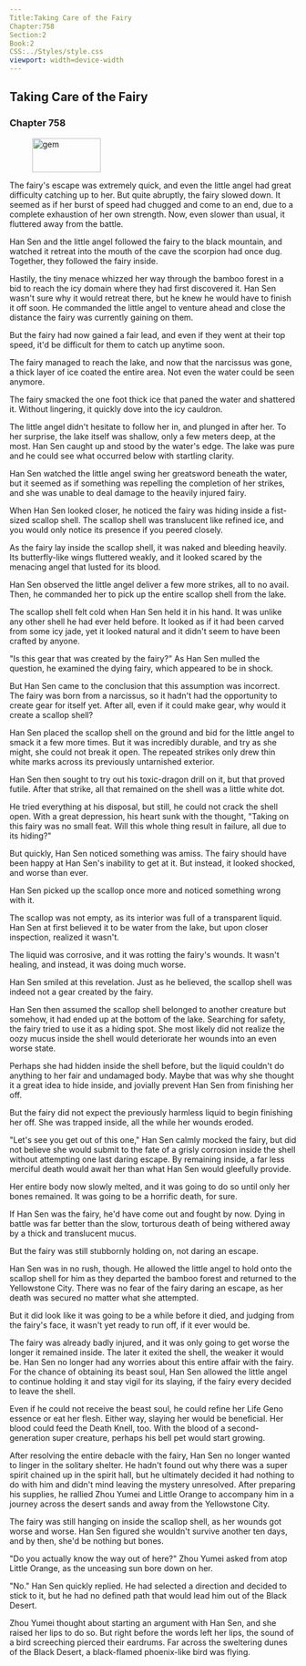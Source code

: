 ```yaml
---
Title:Taking Care of the Fairy 
Chapter:758 
Section:2 
Book:2 
CSS:../Styles/style.css 
viewport: width=device-width
---
```

  
## Taking Care of the Fairy
### Chapter 758
  
<figure>
	<img src="../Images/gem.gif" alt="gem" id="gem" width="120" height="60" />
</figure>
  

  
The fairy's escape was extremely quick, and even the little angel had great difficulty catching up to her. But quite abruptly, the fairy slowed down. It seemed as if her burst of speed had chugged and come to an end, due to a complete exhaustion of her own strength. Now, even slower than usual, it fluttered away from the battle.

Han Sen and the little angel followed the fairy to the black mountain, and watched it retreat into the mouth of the cave the scorpion had once dug. Together, they followed the fairy inside.

Hastily, the tiny menace whizzed her way through the bamboo forest in a bid to reach the icy domain where they had first discovered it. Han Sen wasn't sure why it would retreat there, but he knew he would have to finish it off soon. He commanded the little angel to venture ahead and close the distance the fairy was currently gaining on them.

But the fairy had now gained a fair lead, and even if they went at their top speed, it'd be difficult for them to catch up anytime soon.

The fairy managed to reach the lake, and now that the narcissus was gone, a thick layer of ice coated the entire area. Not even the water could be seen anymore.

The fairy smacked the one foot thick ice that paned the water and shattered it. Without lingering, it quickly dove into the icy cauldron.

The little angel didn't hesitate to follow her in, and plunged in after her. To her surprise, the lake itself was shallow, only a few meters deep, at the most. Han Sen caught up and stood by the water's edge. The lake was pure and he could see what occurred below with startling clarity.

Han Sen watched the little angel swing her greatsword beneath the water, but it seemed as if something was repelling the completion of her strikes, and she was unable to deal damage to the heavily injured fairy.

When Han Sen looked closer, he noticed the fairy was hiding inside a fist-sized scallop shell. The scallop shell was translucent like refined ice, and you would only notice its presence if you peered closely.

As the fairy lay inside the scallop shell, it was naked and bleeding heavily. Its butterfly-like wings fluttered weakly, and it looked scared by the menacing angel that lusted for its blood.

Han Sen observed the little angel deliver a few more strikes, all to no avail. Then, he commanded her to pick up the entire scallop shell from the lake.

The scallop shell felt cold when Han Sen held it in his hand. It was unlike any other shell he had ever held before. It looked as if it had been carved from some icy jade, yet it looked natural and it didn't seem to have been crafted by anyone.

"Is this gear that was created by the fairy?" As Han Sen mulled the question, he examined the dying fairy, which appeared to be in shock.

But Han Sen came to the conclusion that this assumption was incorrect. The fairy was born from a narcissus, so it hadn't had the opportunity to create gear for itself yet. After all, even if it could make gear, why would it create a scallop shell?

Han Sen placed the scallop shell on the ground and bid for the little angel to smack it a few more times. But it was incredibly durable, and try as she might, she could not break it open. The repeated strikes only drew thin white marks across its previously untarnished exterior.

Han Sen then sought to try out his toxic-dragon drill on it, but that proved futile. After that strike, all that remained on the shell was a little white dot.

He tried everything at his disposal, but still, he could not crack the shell open. With a great depression, his heart sunk with the thought, "Taking on this fairy was no small feat. Will this whole thing result in failure, all due to its hiding?"

But quickly, Han Sen noticed something was amiss. The fairy should have been happy at Han Sen's inability to get at it. But instead, it looked shocked, and worse than ever.

Han Sen picked up the scallop once more and noticed something wrong with it.

The scallop was not empty, as its interior was full of a transparent liquid. Han Sen at first believed it to be water from the lake, but upon closer inspection, realized it wasn't.

The liquid was corrosive, and it was rotting the fairy's wounds. It wasn't healing, and instead, it was doing much worse.

Han Sen smiled at this revelation. Just as he believed, the scallop shell was indeed not a gear created by the fairy.

Han Sen then assumed the scallop shell belonged to another creature but somehow, it had ended up at the bottom of the lake. Searching for safety, the fairy tried to use it as a hiding spot. She most likely did not realize the oozy mucus inside the shell would deteriorate her wounds into an even worse state.

Perhaps she had hidden inside the shell before, but the liquid couldn't do anything to her fair and undamaged body. Maybe that was why she thought it a great idea to hide inside, and jovially prevent Han Sen from finishing her off.

But the fairy did not expect the previously harmless liquid to begin finishing her off. She was trapped inside, all the while her wounds eroded.

"Let's see you get out of this one," Han Sen calmly mocked the fairy, but did not believe she would submit to the fate of a grisly corrosion inside the shell without attempting one last daring escape. By remaining inside, a far less merciful death would await her than what Han Sen would gleefully provide.

Her entire body now slowly melted, and it was going to do so until only her bones remained. It was going to be a horrific death, for sure.

If Han Sen was the fairy, he'd have come out and fought by now. Dying in battle was far better than the slow, torturous death of being withered away by a thick and translucent mucus.

But the fairy was still stubbornly holding on, not daring an escape.

Han Sen was in no rush, though. He allowed the little angel to hold onto the scallop shell for him as they departed the bamboo forest and returned to the Yellowstone City. There was no fear of the fairy daring an escape, as her death was secured no matter what she attempted.

But it did look like it was going to be a while before it died, and judging from the fairy's face, it wasn't yet ready to run off, if it ever would be.

The fairy was already badly injured, and it was only going to get worse the longer it remained inside. The later it exited the shell, the weaker it would be. Han Sen no longer had any worries about this entire affair with the fairy. For the chance of obtaining its beast soul, Han Sen allowed the little angel to continue holding it and stay vigil for its slaying, if the fairy every decided to leave the shell.

Even if he could not receive the beast soul, he could refine her Life Geno essence or eat her flesh. Either way, slaying her would be beneficial. Her blood could feed the Death Knell, too. With the blood of a second-generation super creature, perhaps his bell pet would start growing.

After resolving the entire debacle with the fairy, Han Sen no longer wanted to linger in the solitary shelter. He hadn't found out why there was a super spirit chained up in the spirit hall, but he ultimately decided it had nothing to do with him and didn't mind leaving the mystery unresolved. After preparing his supplies, he rallied Zhou Yumei and Little Orange to accompany him in a journey across the desert sands and away from the Yellowstone City.

The fairy was still hanging on inside the scallop shell, as her wounds got worse and worse. Han Sen figured she wouldn't survive another ten days, and by then, she'd be nothing but bones.

"Do you actually know the way out of here?" Zhou Yumei asked from atop Little Orange, as the unceasing sun bore down on her.

"No." Han Sen quickly replied. He had selected a direction and decided to stick to it, but he had no defined path that would lead him out of the Black Desert.

Zhou Yumei thought about starting an argument with Han Sen, and she raised her lips to do so. But right before the words left her lips, the sound of a bird screeching pierced their eardrums. Far across the sweltering dunes of the Black Desert, a black-flamed phoenix-like bird was flying.